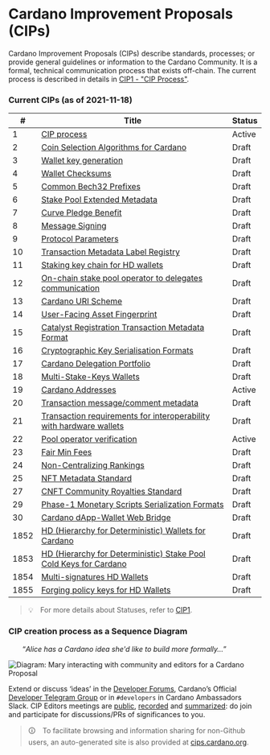 # Cardano Improvement Proposals (CIPs)


Cardano Improvement Proposals (CIPs) describe standards, processes; or provide general guidelines or information to the Cardano Community. It is a formal, technical communication process that exists off-chain.
The current process is described in details in [CIP1 - "CIP Process"](./CIP-0001).

### Current CIPs (as of 2021-11-18)

| # | Title | Status | 
| --- | --- | --- |
| 1 | [CIP process](./CIP-0001) | Active |
| 2 | [Coin Selection Algorithms for Cardano](./CIP-0002) | Draft |
| 3 | [Wallet key generation](./CIP-0003) | Draft |
| 4 | [Wallet Checksums](./CIP-0004) | Draft |
| 5 | [Common Bech32 Prefixes](./CIP-0005) | Draft |
| 6 | [Stake Pool Extended Metadata](./CIP-0006) | Draft |
| 7 | [Curve Pledge Benefit](./CIP-0007) | Draft |
| 8 | [Message Signing](./CIP-0008) | Draft |
| 9 | [Protocol Parameters](./CIP-0009) | Draft |
| 10 | [Transaction Metadata Label Registry](./CIP-0010) | Draft |
| 11 | [Staking key chain for HD wallets](./CIP-0011) | Draft |
| 12 | [On-chain stake pool operator to delegates communication](./CIP-0012) | Draft |
| 13 | [Cardano URI Scheme](./CIP-0013) | Draft |
| 14 | [User-Facing Asset Fingerprint](./CIP-0014) | Draft |
| 15 | [Catalyst Registration Transaction Metadata Format](./CIP-0015) | Draft |
| 16 | [Cryptographic Key Serialisation Formats](./CIP-0016) | Draft |
| 17 | [Cardano Delegation Portfolio](./CIP-0017) | Draft |
| 18 | [Multi-Stake-Keys Wallets](./CIP-0018) | Draft |
| 19 | [Cardano Addresses](./CIP-0019) | Active |
| 20 | [Transaction message/comment metadata](./CIP-0020) | Draft |
| 21 | [Transaction requirements for interoperability with hardware wallets](./CIP-0021) | Draft |
| 22 | [Pool operator verification](./CIP-0022) | Active |
| 23 | [Fair Min Fees](./CIP-0023) | Draft |
| 24 | [Non-Centralizing Rankings](./CIP-0024) | Draft |
| 25 | [NFT Metadata Standard](./CIP-0025) | Draft |
| 27 | [CNFT Community Royalties Standard](./CIP-0027) | Draft |
| 29 | [Phase-1 Monetary Scripts Serialization Formats](./CIP-0029) | Draft |
| 30 | [Cardano dApp-Wallet Web Bridge](./CIP-0030) | Draft |
| 1852 | [HD (Hierarchy for Deterministic) Wallets for Cardano](./CIP-1852) | Draft |
| 1853 | [HD (Hierarchy for Deterministic) Stake Pool Cold Keys for Cardano](./CIP-1853) | Draft |
| 1854 | [Multi-signatures HD Wallets](./CIP-1854) | Draft |
| 1855 | [Forging policy keys for HD Wallets](./CIP-1855) | Draft |

> 💡 For more details about Statuses, refer to [CIP1](./CIP-0001).

### CIP creation process as a Sequence Diagram

  “_Alice has a Cardano idea she'd like to build more formally…_”

![Diagram: Mary interacting with community and editors for a Cardano Proposal](./BiweeklyMeetings/sequence_diagram.png?raw=true "sequence_diagram.png")

Extend or discuss ‘ideas’ in the [Developer Forums](https://forum.cardano.org/c/developers/cips/122), Cardano’s Official [Developer Telegram Group](https://t.me/CardanoDevelopersOfficial) or in `#developers` in Cardano Ambassadors Slack.
CIP Editors meetings are [public](https://www.crowdcast.io/cips-biweekly), [recorded](https://www.crowdcast.io/cips-biweekly) and [summarized](https://github.com/cardano-foundation/CIPs/tree/master/BiweeklyMeetings): do join and participate for discussions/PRs of significances to you.

> 🛈 To facilitate browsing and information sharing for non-Github users, an auto-generated site is also provided at [cips.cardano.org](https://cips.cardano.org/).
